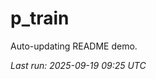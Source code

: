 # p_train

Auto-updating README demo.

<!--START_SECTION:status-->
_Last run: 2025-09-19 09:25 UTC_
<!--END_SECTION:status-->



































































































































































































































































































































































































































































































































































































































